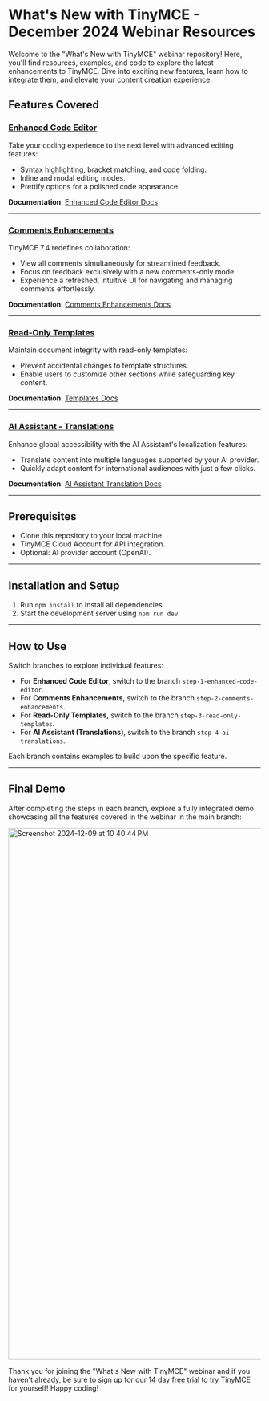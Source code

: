 # What's New with TinyMCE - December 2024 Webinar Resources

Welcome to the "What's New with TinyMCE" webinar repository! Here, you'll find resources, examples, and code to explore the latest enhancements to TinyMCE. Dive into exciting new features, learn how to integrate them, and elevate your content creation experience.

## Features Covered

### [**Enhanced Code Editor**](https://www.tiny.cloud/tinymce/features/enhanced-code-editor?utm_campaign=tinymce_webinar_q4_2024&utm_source=github&utm_medium=referral)
Take your coding experience to the next level with advanced editing features:
- Syntax highlighting, bracket matching, and code folding.
- Inline and modal editing modes.
- Prettify options for a polished code appearance.

**Documentation**: [Enhanced Code Editor Docs](https://www.tiny.cloud/docs/tinymce/latest/advcode?utm_campaign=tinymce_webinar_q4_2024&utm_source=github&utm_medium=referral)

---

### [**Comments Enhancements**](https://www.tiny.cloud/tinymce/features/comments?utm_campaign=tinymce_webinar_q4_2024&utm_source=github&utm_medium=referral)
TinyMCE 7.4 redefines collaboration:
- View all comments simultaneously for streamlined feedback.
- Focus on feedback exclusively with a new comments-only mode.
- Experience a refreshed, intuitive UI for navigating and managing comments effortlessly.

**Documentation**: [Comments Enhancements Docs](https://www.tiny.cloud/docs/tinymce/latest/comments-embedded-mode?utm_campaign=tinymce_webinar_q4_2024&utm_source=github&utm_medium=referral)

---

### [**Read-Only Templates**](https://www.tiny.cloud/tinymce/features/templates?utm_campaign=tinymce_webinar_q4_2024&utm_source=github&utm_medium=referral)
Maintain document integrity with read-only templates:
- Prevent accidental changes to template structures.
- Enable users to customize other sections while safeguarding key content.

**Documentation**: [Templates Docs](https://www.tiny.cloud/docs/tinymce/latest/advanced-templates?utm_campaign=tinymce_webinar_q4_2024&utm_source=github&utm_medium=referral)

---

### [**AI Assistant - Translations**](https://www.tiny.cloud/tinymce/features/ai-integration?utm_campaign=tinymce_webinar_q4_2024&utm_source=github&utm_medium=referral)
Enhance global accessibility with the AI Assistant's localization features:
- Translate content into multiple languages supported by your AI provider.
- Quickly adapt content for international audiences with just a few clicks.

**Documentation**: [AI Assistant Translation Docs](https://www.tiny.cloud/docs/tinymce/latest/ai/?utm_campaign=tinymce_webinar_q4_2024&utm_source=github&utm_medium=referral)

---

## Prerequisites
- Clone this repository to your local machine.
- TinyMCE Cloud Account for API integration.
- Optional: AI provider account (OpenAI).

---

## Installation and Setup
1. Run `npm install` to install all dependencies.
2. Start the development server using `npm run dev`.

---

## How to Use
Switch branches to explore individual features:
- For **Enhanced Code Editor**, switch to the branch `step-1-enhanced-code-editor`.
- For **Comments Enhancements**, switch to the branch `step-2-comments-enhancements`.
- For **Read-Only Templates**, switch to the branch `step-3-read-only-templates`.
- For **AI Assistant (Translations)**, switch to the branch `step-4-ai-translations`.

Each branch contains examples to build upon the specific feature.

---

## Final Demo
After completing the steps in each branch, explore a fully integrated demo showcasing all the features covered in the webinar in the main branch:


<img width="1060" alt="Screenshot 2024-12-09 at 10 40 44 PM" src="https://github.com/user-attachments/assets/c05ae5d8-7d7b-4183-9549-089e9ea719d6">

Thank you for joining the "What's New with TinyMCE" webinar and if you haven't already, be sure to sign up for our [14 day free trial](https://www.tiny.cloud/auth/signup?utm_campaign=tinymce_webinar_q4_2024&utm_source=github&utm_medium=referral) to try TinyMCE for yourself! Happy coding!
